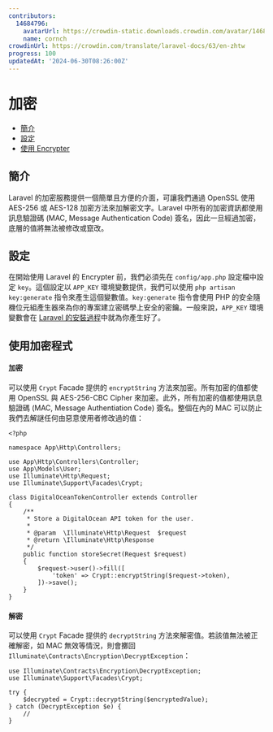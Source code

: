 ```yaml
---
contributors:
  14684796:
    avatarUrl: https://crowdin-static.downloads.crowdin.com/avatar/14684796/medium/60f7dc21ec0bf9cfcb61983640bb4809_default.png
    name: cornch
crowdinUrl: https://crowdin.com/translate/laravel-docs/63/en-zhtw
progress: 100
updatedAt: '2024-06-30T08:26:00Z'
---
```


# 加密

- [簡介](#introduction)
- [設定](#configuration)
- [使用 Encrypter](#using-the-encrypter)

<a name="introduction"></a>

## 簡介

Laravel 的加密服務提供一個簡單且方便的介面，可讓我們通過 OpenSSL 使用 AES-256 或 AES-128 加密方法來加解密文字。Laravel 中所有的加密資訊都使用訊息驗證碼 (MAC, Message Authentication Code) 簽名，因此一旦經過加密，底層的值將無法被修改或竄改。

<a name="configuration"></a>

## 設定

在開始使用 Laravel 的 Encrypter 前，我們必須先在 `config/app.php` 設定檔中設定 `key`。這個設定以 `APP_KEY` 環境變數提供，我們可以使用 `php artisan key:generate` 指令來產生這個變數值。`key:generate` 指令會使用 PHP 的安全隨機位元組產生器來為你的專案建立密碼學上安全的密鑰。一般來說，`APP_KEY` 環境變數會在 [Laravel 的安裝過程](/docs/{{version}}/installation)中就為你產生好了。

<a name="using-the-encrypter"></a>

## 使用加密程式

<a name="encrypting-a-value"></a>

#### 加密

可以使用 `Crypt` Facade 提供的 `encryptString` 方法來加密。所有加密的值都使用 OpenSSL 與 AES-256-CBC Cipher 來加密。此外，所有加密的值都使用訊息驗證碼 (MAC, Message Authentiation Code) 簽名。整個在內的 MAC 可以防止我們去解謎任何由惡意使用者修改過的值：

    <?php
    
    namespace App\Http\Controllers;
    
    use App\Http\Controllers\Controller;
    use App\Models\User;
    use Illuminate\Http\Request;
    use Illuminate\Support\Facades\Crypt;
    
    class DigitalOceanTokenController extends Controller
    {
        /**
         * Store a DigitalOcean API token for the user.
         *
         * @param  \Illuminate\Http\Request  $request
         * @return \Illuminate\Http\Response
         */
        public function storeSecret(Request $request)
        {
            $request->user()->fill([
                'token' => Crypt::encryptString($request->token),
            ])->save();
        }
    }

<a name="decrypting-a-value"></a>

#### 解密

可以使用 `Crypt` Facade 提供的 `decryptString` 方法來解密值。若該值無法被正確解密，如 MAC 無效等情況，則會擲回 `Illuminate\Contracts\Encryption\DecryptException`：

    use Illuminate\Contracts\Encryption\DecryptException;
    use Illuminate\Support\Facades\Crypt;
    
    try {
        $decrypted = Crypt::decryptString($encryptedValue);
    } catch (DecryptException $e) {
        //
    }
